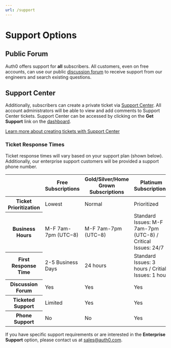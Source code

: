 ```yaml
---
url: /support
---
```


# Support Options

## Public Forum

Auth0 offers support for __all__ subscribers. All customers, even on free accounts, can use our public [discussion forum](https://ask.auth0.com) to receive support from our engineers and search existing questions.

## Support Center

Additionally, subscribers can create a private ticket via [Support Center](https://support.auth0.com). All account administrators will be able to view and add comments to Support Center tickets. Support Center can be accessed by clicking on the **Get Support** link on the [dashboard](${uiURL}).

[Learn more about creating tickets with Support Center](/support/tickets)

### Ticket Response Times

Ticket response times will vary based on your support plan (shown below). Additionally, our enterprise support customers will be provided a support phone number.

<table class="table">
  <thead>
    <tr>
      <th></th>
      <th>Free Subscriptions</th>
      <th>Gold/Silver/Home Grown Subscriptions</th>
      <th>Platinum Subscriptions</th>
    </tr>
  </thead>
  <tbody>
    <tr>
      <th>Ticket Prioritization</th>
      <td>Lowest</td>
      <td>Normal</td>
      <td>Prioritized</td>
    </tr>
    <tr>
      <th>Business Hours</th>
      <td>M-F 7am-7pm (UTC−8)</td>
      <td>M-F 7am-7pm (UTC−8)</td>
      <td>Standard Issues: M-F 7am-7pm (UTC-8) / Critical Issues: 24/7</td>
    </tr>
    <tr>
      <th>First Response Time</th>
      <td>2-5 Business Days</td>
      <td>24 hours</td>
      <td>Standard Issues: 3 hours / Critial Issues: 1 hour</td>
    </tr>
    <tr>
      <th>Discussion Forum</th>
      <td class="success">Yes</td>
      <td class="success">Yes</td>
      <td class="success">Yes</td>
    </tr>
    <tr>
      <th>Ticketed Support</th>
      <td class="warning">Limited</td>
      <td class="success">Yes</td>
      <td class="success">Yes</td>
    </tr>
    <tr>
      <th>Phone Support</th>
      <td class="danger">No</td>
      <td class="danger">No</td>
      <td class="success">Yes</td>
    </tr>
  </tbody>
</table>

If you have specific support requirements or are interested in the __Enterprise Support__ option, please contact us at <sales@auth0.com>.
